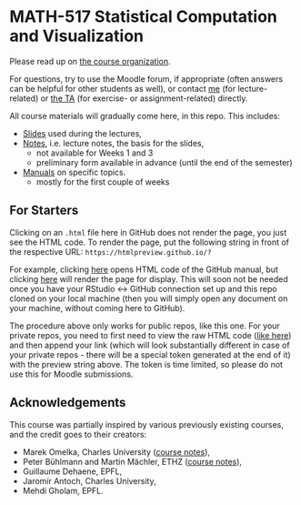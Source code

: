 
<!-- README.md is generated from README.Rmd. Please edit that file -->

# MATH-517 Statistical Computation and Visualization

<!-- badges: start -->
<!-- badges: end -->

Please read up on [the course
organization](https://htmlpreview.github.io/?https://github.com/TMasak/StatComp/blob/master/Manuals/01_Organization.html).

For questions, try to use the Moodle forum, if appropriate (often
answers can be helpful for other students as well), or contact
[me](https://people.epfl.ch/tomas.masak) (for lecture-related) or [the
TA](https://people.epfl.ch/almond.stoecker/?lang=en) (for exercise- or
assignment-related) directly.

All course materials will gradually come here, in this repo. This
includes:

-   [Slides](https://github.com/TMasak/StatComp/tree/master/Slides) used
    during the lectures,
-   [Notes](https://github.com/TMasak/StatComp/tree/master/Notes),
    i.e. lecture notes, the basis for the slides,
    -   not available for Weeks 1 and 3
    -   preliminary form available in advance (until the end of the
        semester)
-   [Manuals](https://github.com/TMasak/StatComp/tree/master/Manuals) on
    specific topics.
    -   mostly for the first couple of weeks

## For Starters

Clicking on an `.html` file here in GitHub does not render the page, you
just see the HTML code. To render the page, put the following string in
front of the respective URL: `https://htmlpreview.github.io/?`

For example, clicking
[here](https://github.com/TMasak/StatComp/blob/master/Manuals/02_Github.html)
opens HTML code of the GitHub manual, but clicking
[here](https://htmlpreview.github.io/?https://github.com/TMasak/StatComp/blob/master/Manuals/02_Github.html)
will render the page for display. This will soon not be needed once you
have your RStudio \<-\> GitHub connection set up and this repo cloned on
your local machine (then you will simply open any document on your
machine, without coming here to GitHub).

The procedure above only works for public repos, like this one. For your
private repos, you need to first need to view the raw HTML code ([like
here](https://raw.githubusercontent.com/TMasak/StatComp/master/Manuals/02_Github.html))
and then append your link (which will look substantially different in
case of your private repos - there will be a special token generated at
the end of it) with the preview string above. The token is time limited,
so please do not use this for Moodle submissions.

## Acknowledgements

This course was partially inspired by various previously existing
courses, and the credit goes to their creators:

-   Marek Omelka, Charles University ([course
    notes](https://www2.karlin.mff.cuni.cz/~omelka/Vyuka_nmst434_2122.php)),
-   Peter Bühlmann and Martin Mächler, ETHZ ([course
    notes](https://stat.ethz.ch/education/semesters/ss2010/CompStat/)),
-   Guillaume Dehaene, EPFL,
-   Jaromír Antoch, Charles University,
-   Mehdi Gholam, EPFL.

